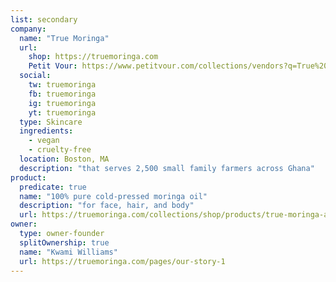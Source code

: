```yaml
---
list: secondary
company:
  name: "True Moringa"
  url:
    shop: https://truemoringa.com
    Petit Vour: https://www.petitvour.com/collections/vendors?q=True%20Moringa
  social:
    tw: truemoringa
    fb: truemoringa
    ig: truemoringa
    yt: truemoringa
  type: Skincare
  ingredients:
    - vegan
    - cruelty-free
  location: Boston, MA
  description: "that serves 2,500 small family farmers across Ghana"
product:
  predicate: true
  name: "100% pure cold-pressed moringa oil"
  description: "for face, hair, and body"
  url: https://truemoringa.com/collections/shop/products/true-moringa-all-purpose-body-oil
owner:
  type: owner-founder
  splitOwnership: true
  name: "Kwami Williams"
  url: https://truemoringa.com/pages/our-story-1
---
```

